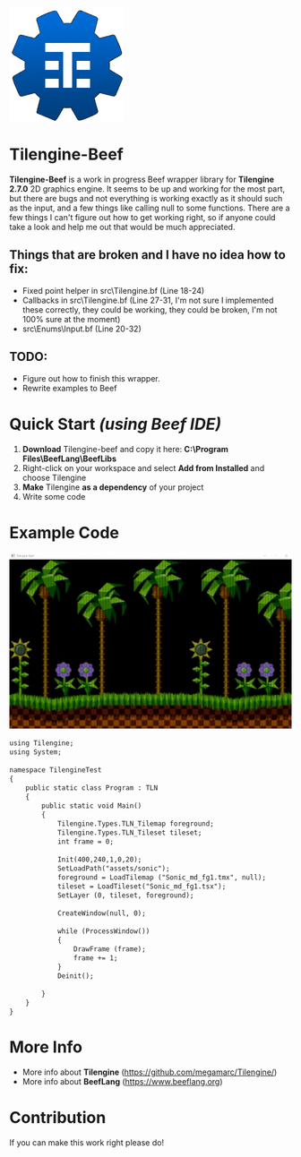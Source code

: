 ![](img/Tilengine-logo.png)
# Tilengine-Beef
**Tilengine-Beef** is a work in progress Beef wrapper library for **Tilengine 2.7.0** 2D graphics engine. It seems to be up and working for the most part, but there are bugs and not everything is working exactly as it should such as the input, and a few things like calling null to some functions. There are a few things I can't figure out how to get working right, so if anyone could take a look and help me out that would be much appreciated.

## Things that are broken and I have no idea how to fix:
- Fixed point helper in src\Tilengine.bf (Line 18-24)
- Callbacks in src\Tilengine.bf (Line 27-31, I'm not sure I implemented these correctly, they could be working, they could be broken, I'm not 100% sure at the moment)
- src\Enums\Input.bf (Line 20-32)

## TODO:
- Figure out how to finish this wrapper.
- Rewrite examples to Beef


# Quick Start *(using Beef IDE)*
1. **Download** Tilengine-beef and copy it here: **C:\Program Files\BeefLang\BeefLibs**
2. Right-click on your workspace and select **Add from Installed** and choose Tilengine
3. **Make** Tilengine **as a dependency** of your project 
4. Write some code

# Example Code
![](img/Tilengine-beef.gif)
```
using Tilengine;
using System;

namespace TilengineTest
{
	public static class Program : TLN
	{
		public static void Main()
		{
			Tilengine.Types.TLN_Tilemap foreground;
			Tilengine.Types.TLN_Tileset tileset;
			int frame = 0;

			Init(400,240,1,0,20);
			SetLoadPath("assets/sonic");
			foreground = LoadTilemap ("Sonic_md_fg1.tmx", null);
			tileset = LoadTileset("Sonic_md_fg1.tsx");
			SetLayer (0, tileset, foreground);

			CreateWindow(null, 0);

			while (ProcessWindow())
			{
				DrawFrame (frame);
				frame += 1;
			}
			Deinit();
			
		}
	}
}
```

# More Info
- More info about **Tilengine** (https://github.com/megamarc/Tilengine/)
- More info about **BeefLang** (https://www.beeflang.org)

# Contribution

If you can make this work right please do! 
